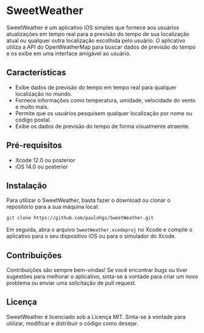 # SweetWeather

SweetWeather é um aplicativo iOS simples que fornece aos usuários atualizações em tempo real para a previsão do tempo de sua localização atual ou qualquer outra localização escolhida pelo usuário. O aplicativo utiliza a API do OpenWeatherMap para buscar dados de previsão do tempo e os exibe em uma interface amigável ao usuário.

## Características

- Exibe dados de previsão do tempo em tempo real para qualquer localização no mundo.
- Fornece informações como temperatura, umidade, velocidade do vento e muito mais.
- Permite que os usuários pesquisem qualquer localização por nome ou código postal.
- Exibe os dados de previsão do tempo de forma visualmente atraente.

## Pré-requisitos

- Xcode 12.0 ou posterior
- iOS 14.0 ou posterior

## Instalação

Para utilizar o SweetWeather, basta fazer o download ou clonar o repositório para a sua máquina local:

```bash
git clone https://github.com/paulohgs/SweetWeather.git

```

Em seguida, abra o arquivo `SweetWeather.xcodeproj` no Xcode e compile o aplicativo para o seu dispositivo iOS ou para o simulador do Xcode.

## Contribuições

Contribuições são sempre bem-vindas! Se você encontrar bugs ou tiver sugestões para melhorar o aplicativo, sinta-se à vontade para criar um novo problema ou enviar uma solicitação de pull request.

## Licença

SweetWeather é licenciado sob a Licença MIT. Sinta-se à vontade para utilizar, modificar e distribuir o código como desejar.